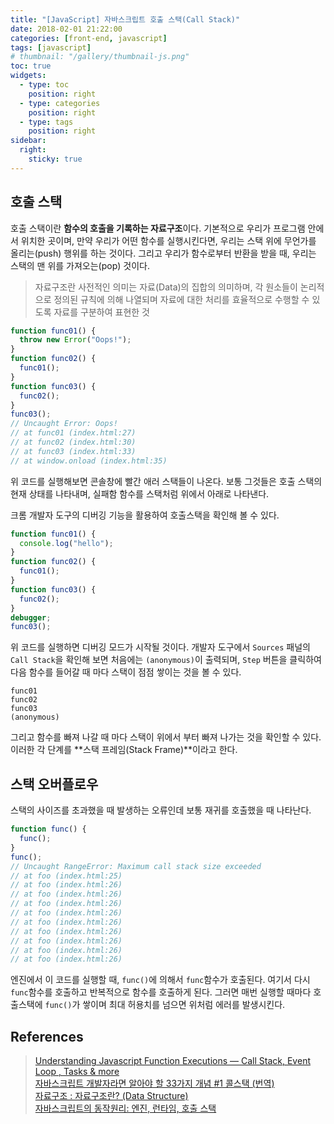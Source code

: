 ```yaml
---
title: "[JavaScript] 자바스크립트 호출 스택(Call Stack)"
date: 2018-02-01 21:22:00
categories: [front-end, javascript]
tags: [javascript]
# thumbnail: "/gallery/thumbnail-js.png"
toc: true
widgets:
  - type: toc
    position: right
  - type: categories
    position: right
  - type: tags
    position: right
sidebar:
  right:
    sticky: true
---
```


## 호출 스택

호출 스택이란 **함수의 호출을 기록하는 자료구조**이다. 기본적으로 우리가 프로그램 안에서 위치한 곳이며, 만약 우리가 어떤 함수를 실행시킨다면, 우리는 스택 위에 무언가를 올리는(push) 행위를 하는 것이다. 그리고 우리가 함수로부터 반환을 받을 때, 우리는 스택의 맨 위를 가져오는(pop) 것이다.

<!-- more -->

> 자료구조란 사전적인 의미는 자료(Data)의 집합의 의미하며, 각 원소들이 논리적으로 정의된 규칙에 의해 나열되며 자료에 대한 처리를 효율적으로 수행할 수 있도록 자료를 구분하여 표현한 것

```javascript
function func01() {
  throw new Error("Oops!");
}
function func02() {
  func01();
}
function func03() {
  func02();
}
func03();
// Uncaught Error: Oops!
// at func01 (index.html:27)
// at func02 (index.html:30)
// at func03 (index.html:33)
// at window.onload (index.html:35)
```

위 코드를 실행해보면 콘솔창에 빨간 애러 스택들이 나온다. 보통 그것들은 호출 스택의 현재 상태를 나타내며, 실패함 함수를 스택처럼 위에서 아래로 나타낸다.

크롬 개발자 도구의 디버깅 기능을 활용하여 호출스택을 확인해 볼 수 있다.

```javascript
function func01() {
  console.log("hello");
}
function func02() {
  func01();
}
function func03() {
  func02();
}
debugger;
func03();
```

위 코드를 실행하면 디버깅 모드가 시작될 것이다. 개발자 도구에서 `Sources` 패널의 `Call Stack`을 확인해 보면 처음에는 `(anonymous)`이 출력되며, `Step` 버튼을 클릭하여 다음 함수를 들어갈 때 마다 스택이 점점 쌓이는 것을 볼 수 있다.

```
func01
func02
func03
(anonymous)
```

그리고 함수를 빠져 나갈 때 마다 스택이 위에서 부터 빠져 나가는 것을 확인할 수 있다. 이러한 각 단계를 **스택 프레임(Stack Frame)**이라고 한다.

## 스택 오버플로우
스택의 사이즈를 초과했을 때 발생하는 오류인데 보통 재귀를 호출했을 때 나타난다.

```javascript
function func() {
  func();
}
func();
// Uncaught RangeError: Maximum call stack size exceeded
// at foo (index.html:25)
// at foo (index.html:26)
// at foo (index.html:26)
// at foo (index.html:26)
// at foo (index.html:26)
// at foo (index.html:26)
// at foo (index.html:26)
// at foo (index.html:26)
// at foo (index.html:26)
// at foo (index.html:26)
```
엔진에서 이 코드를 실행할 때, `func()`에 의해서 `func`함수가 호출된다. 여기서 다시 `func`함수를 호출하고 반복적으로 함수를 호출하게 된다. 그러면 매번 실행할 때마다 호출스택에 `func()`가 쌓이며 최대 허용치를 넘으면 위처럼 에러를 발생시킨다.

## References
> [Understanding Javascript Function Executions — Call Stack, Event Loop , Tasks & more](https://medium.com/@gaurav.pandvia/understanding-javascript-function-executions-tasks-event-loop-call-stack-more-part-1-5683dea1f5ec)  
> [자바스크립트 개발자라면 알아야 할 33가지 개념 #1 콜스택 (번역)](https://velog.io/@jakeseo_me/2019-03-15-2303-작성됨-rmjta5a3xh)  
> [자료구조 : 자료구조란? (Data Structure)](https://andrew0409.tistory.com/148)  
> [자바스크립트의 동작원리: 엔진, 런타임, 호출 스택](https://joshua1988.github.io/web-development/translation/javascript/how-js-works-inside-engine/)
